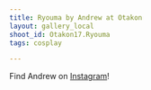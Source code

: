 ```yaml
---
title: Ryouma by Andrew at Otakon
layout: gallery_local
shoot_id: Otakon17.Ryouma
tags: cosplay

---
```


Find Andrew on [Instagram](https://www.instagram.com/andrewweindel/)!

